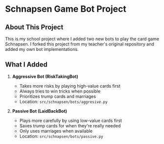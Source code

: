 # Schnapsen Game Bot Project

## About This Project
This is my school project where I added two new bots to play the card game Schnapsen. I forked this project from my teacher's original repository and added my own bot implementations.

## What I Added
1. **Aggressive Bot (RiskTakingBot)**
   - Takes more risks by playing high-value cards first
   - Always tries to win tricks when possible
   - Prioritizes trump cards and marriages
   - Location: `src/schnapsen/bots/aggresive.py`

2. **Passive Bot (LaidBackBot)**
   - Plays more carefully by using low-value cards first
   - Saves trump cards for when they're really needed
   - Only uses marriages when available
   - Location: `src/schnapsen/bots/passive.py`
